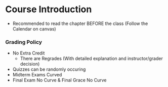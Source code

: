 # Course Introduction
- Recommended to read the chapter BEFORE the class (Follow the Calendar on canvas)
### Grading Policy
- No Extra Credit
	- There are Regrades (With detailed explanation and instructor/grader decision)
- Quizzes can be randomly occuring
- Midterm Exams Curved
- Final Exam No Curve & Final Grace No Curve